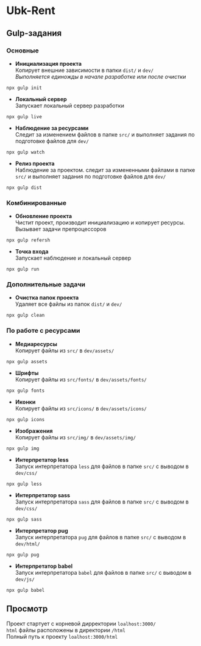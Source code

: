 # Ubk-Rent

## Gulp-задания

### Основные

- **Инициализация проекта** \
Копирует внешние зависимости в папки  `dist/` и `dev/` \
_Выполняется единожды в начале разработке или после очистки_

```console
npx gulp init
```

- **Локальный сервер** \
Запускает локальный сервер разработки

```console
npx gulp live
```

- **Наблюдение за ресурсами** \
Следит за изменением файлов в папке `src/` и выполняет задания по подготовке файлов для `dev/`

```console
npx gulp watch
```

- **Релиз проекта** \
Наблюдение за проектом. следит за измененными файлами в папке `src/` и выполняет задания по подготовке файлов для `dev/`

```console
npx gulp dist
```

### Комбинированные

- **Обновление проекта** \
Чистит проект, производит инициализацию и копирует ресурсы. Вызывает задачи препроцессоров

```console
npx gulp refersh
```

- **Точка входа** \
Запускает наблюдение и локальный сервер

```console
npx gulp run
```

### Дополнительные задачи

- **Очистка папок проекта** \
Удаляет все файлы из папок `dist/` и `dev/`

```console
npx gulp clean
```

### По работе с ресурсами

- **Медиаресурсы** \
Копирует файлы из `src/` в `dev/assets/`

```console
npx gulp assets
```

- **Шрифты** \
Копирует файлы из `src/fonts/` в `dev/assets/fonts/`

```console
npx gulp fonts
```

- **Иконки** \
Копирует файлы из `src/icons/` в `dev/assets/icons/`

```console
npx gulp icons
```

- **Изображения** \
Копирует файлы из `src/img/` в `dev/assets/img/`

```console
npx gulp img
```

- **Интерпретатор less** \
Запуск интерпретатора `less` для файлов в папке `src/` с выводом в `dev/css/`

```console
npx gulp less
```

- **Интерпретатор sass** \
Запуск интерпретатора `sass` для файлов в папке `src/` с выводом в `dev/css/`

```console
npx gulp sass
```

- **Интерпретатор pug** \
Запуск интерпретатора `pug` для файлов в папке `src/` с выводом в `dev/html/`

```console
npx gulp pug
```

- **Интерпретатор babel** \
Запуск интерпретатора `babel` для файлов в папке `src/` с выводом в `dev/js/`

```console
npx gulp babel
```

## Просмотр

Проект стартует с корневой дирректории `loalhost:3000/` \
`html` файлы расположены в директории `/html` \
Полный путь к проекту `loalhost:3000/html`
